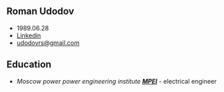 ## Roman Udodov
- 1989.06.28
- [Linkedin](https://www.linkedin.com/in/roman-udodov-33177b23a)
- udodovrs@gmail.com
## Education
- *Moscow power power engineering institute __[MPEI](https://mpei.ru/lang/en/Pages/default.aspx)__* - electrical engineer

